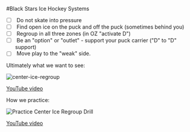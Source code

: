 #Black Stars Ice Hockey Systems

- [ ] &nbsp;Do not skate into pressure
- [ ] &nbsp;Find open ice on the puck and off the puck (sometimes behind you)
- [ ] &nbsp;Regroup in all three zones (in OZ "activate D")
- [ ] &nbsp;Be an "option" or "outlet" - support your puck carrier ("D" to "D" support)
- [ ] &nbsp;Move play to the "weak" side.

Ultimately what we want to see:

![center-ice-regroup](https://github.com/user-attachments/assets/9faa6bf5-35a3-4ba0-a658-482aaf9403d7)

[YouTube video](https://youtu.be/xUTFwUlOSwE)

How we practice:

![Practice Center Ice Regroup Drill](https://github.com/user-attachments/assets/b8e1d5f2-ae65-4656-8046-1ecd12b7bbda)

[YouTube video](https://youtu.be/GZMWYcK2a88)
